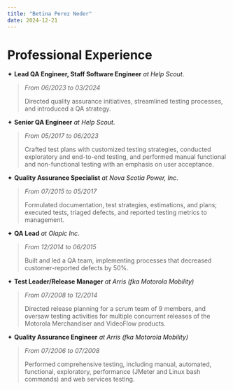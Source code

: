 ```yaml
---
title: "Betina Perez Neder"
date: 2024-12-21
---
```

# Professional Experience

✦ **Lead QA Engineer, Staff Software Engineer** *at Help Scout*. 

> *From 06/2023 to 03/2024*
> 
> Directed quality assurance initiatives, streamlined testing processes, and introduced a QA strategy.

✦ **Senior QA Engineer** *at Help Scout*.
> *From 05/2017 to 06/2023*
> 
> Crafted test plans with customized testing strategies, conducted exploratory and end-to-end testing, and performed manual functional and non-functional testing with an emphasis on user acceptance.

✦ **Quality Assurance Specialist** *at Nova Scotia Power, Inc*.
> *From 07/2015 to 05/2017*
> 
> Formulated documentation, test strategies, estimations, and plans; executed tests, triaged defects, and reported testing metrics to management.

✦ **QA Lead** *at Olapic Inc*.
> *From 12/2014 to 06/2015*
> 
> Built and led a QA team, implementing processes that decreased customer-reported defects by 50%.

✦ **Test Leader/Release Manager** *at Arris (fka Motorola Mobility)*
> *From 07/2008 to 12/2014*
> 
> Directed release planning for a scrum team of 9 members, and oversaw testing activities for multiple concurrent releases of the Motorola Merchandiser and VideoFlow products.

✦ **Quality Assurance Engineer** *at Arris (fka Motorola Mobility)*
> *From 07/2006 to 07/2008*
> 
> Performed comprehensive testing, including manual, automated, functional, exploratory, performance (JMeter and Linux bash commands) and web services testing.


